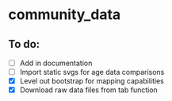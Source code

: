 # community_data

## To do: 

- [ ] Add in documentation 
- [ ] Import static svgs for age data comparisons 
- [X] Level out bootstrap for mapping capabilities 
- [X] Download raw data files from tab function 
